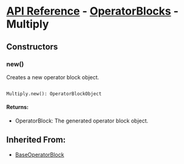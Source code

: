 # [API Reference](../../API.md) - [OperatorBlocks](../OperatorBlocks.md) - Multiply

## Constructors

### new()

Creates a new operator block object.

```

Multiply.new(): OperatorBlockObject

```

#### Returns:

* OperatorBlock: The generated operator block object.

## Inherited From:

* [BaseOperatorBlock](BaseOperatorBlock.md)
